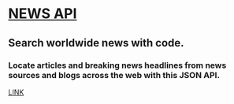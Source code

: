 # <a href="https://newsapi.org/" target="_blank">NEWS API</a>

## Search worldwide news with code.

### Locate articles and breaking news headlines from news sources and blogs across the web with this JSON API.

<a href="https://news-api-kohl.vercel.app/">LINK</a>

